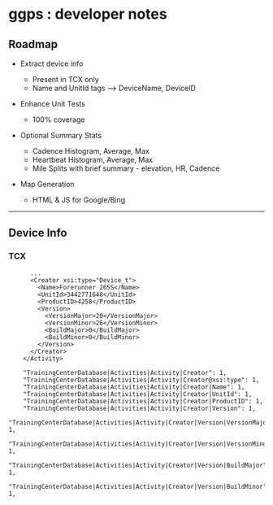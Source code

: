 # ggps : developer notes

## Roadmap


- Extract device info
  - Present in TCX only
  - Name and UnitId tags --> DeviceName, DeviceID

- Enhance Unit Tests
  - 100% coverage
  
- Optional Summary Stats
  - Cadence Histogram, Average, Max
  - Heartbeat Histogram, Average, Max
  - Mile Splits with brief summary - elevation, HR, Cadence

- Map Generation
  - HTML & JS for Google/Bing

---

## Device Info

### TCX 

```
      ...
      <Creator xsi:type="Device_t">
        <Name>Forerunner 265S</Name>
        <UnitId>3442771648</UnitId>
        <ProductID>4258</ProductID>
        <Version>
          <VersionMajor>20</VersionMajor>
          <VersionMinor>26</VersionMinor>
          <BuildMajor>0</BuildMajor>
          <BuildMinor>0</BuildMinor>
        </Version>
      </Creator>
    </Activity>
```

```
    "TrainingCenterDatabase|Activities|Activity|Creator": 1,
    "TrainingCenterDatabase|Activities|Activity|Creator@xsi:type": 1,
    "TrainingCenterDatabase|Activities|Activity|Creator|Name": 1,
    "TrainingCenterDatabase|Activities|Activity|Creator|UnitId": 1,
    "TrainingCenterDatabase|Activities|Activity|Creator|ProductID": 1,
    "TrainingCenterDatabase|Activities|Activity|Creator|Version": 1,
    "TrainingCenterDatabase|Activities|Activity|Creator|Version|VersionMajor": 1,
    "TrainingCenterDatabase|Activities|Activity|Creator|Version|VersionMinor": 1,
    "TrainingCenterDatabase|Activities|Activity|Creator|Version|BuildMajor": 1,
    "TrainingCenterDatabase|Activities|Activity|Creator|Version|BuildMinor": 1,
```

